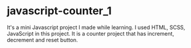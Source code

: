 # javascript-counter_1
It's a mini Javascript project I made while learning. I used HTML, SCSS, JavaScript in this project. It is a counter project that has increment, decrement and reset button.

